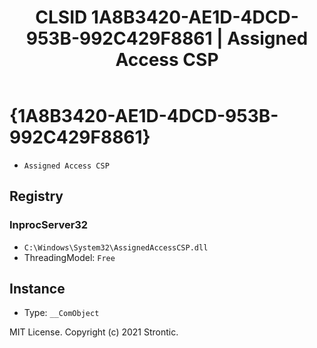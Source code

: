 ﻿---
title: "CLSID 1A8B3420-AE1D-4DCD-953B-992C429F8861 | Assigned Access CSP"
excerpt: What is COM-Object CLSID 1A8B3420-AE1D-4DCD-953B-992C429F8861?
---

# {1A8B3420-AE1D-4DCD-953B-992C429F8861}

* `Assigned Access CSP`

## Registry


### InprocServer32

* `C:\Windows\System32\AssignedAccessCSP.dll`
* ThreadingModel: `Free`

## Instance

* Type: `__ComObject`

MIT License. Copyright (c) 2021 Strontic.


